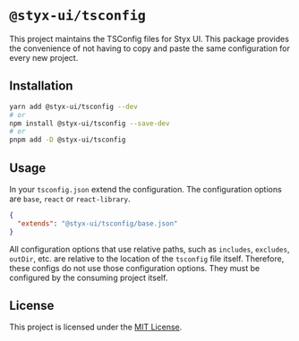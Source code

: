 # `@styx-ui/tsconfig`

This project maintains the TSConfig files for Styx UI. This package provides the convenience of not having to copy and paste the same configuration for every new project.

## Installation

```bash
yarn add @styx-ui/tsconfig --dev
# or
npm install @styx-ui/tsconfig --save-dev
# or
pnpm add -D @styx-ui/tsconfig
```

## Usage

In your `tsconfig.json` extend the configuration. The configuration options are `base`, `react` or `react-library`.

```json
{
  "extends": "@styx-ui/tsconfig/base.json"
}
```

All configuration options that use relative paths, such as `includes`, `excludes`, `outDir`, etc. are relative to the location of the `tsconfig` file itself. Therefore, these configs do not use those configuration options. They must be configured by the consuming project itself.

## License

This project is licensed under the [MIT License](https://github.com/harshcut/styx-ui/blob/main/packages/tsconfig/LICENSE).
